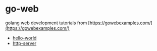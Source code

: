 # go-web
golang web development tutorials from [https://gowebexamples.com/](https://gowebexamples.com/)

 - [hello-world](hello-world/)
 - [http-server](http-server/)
